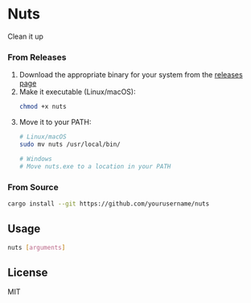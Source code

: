 # Nuts

Clean it up
### From Releases

1. Download the appropriate binary for your system from the [releases page](https://github.com/wellcode-ai/nuts/releases)
2. Make it executable (Linux/macOS):
   ```bash
   chmod +x nuts
   ```
3. Move it to your PATH:
   ```bash
   # Linux/macOS
   sudo mv nuts /usr/local/bin/
   
   # Windows
   # Move nuts.exe to a location in your PATH
   ```

### From Source

```bash
cargo install --git https://github.com/yourusername/nuts
```

## Usage

```bash
nuts [arguments]
```

## License

MIT
